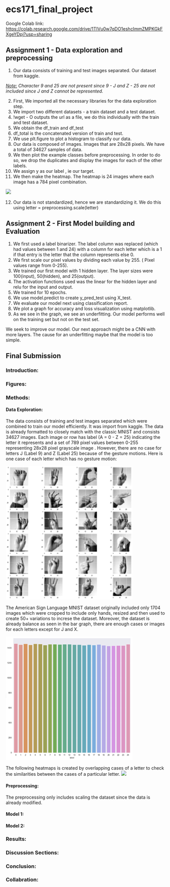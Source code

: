 # ecs171_final_project

Google Colab link: https://colab.research.google.com/drive/1TIVu0w7qDO1eshcImmZMPKGkFXgeYDpj?usp=sharing

## Assignment 1 - Data exploration and preprocessing

1. Our data consists of training and test images separated.
Our dataset from kaggle.

<t></t>*<u>Note:</u> Character 9 and 25 are not present since 9 - J and Z - 25 are not included since J and Z cannot be represented.*

2. First, We imported all the necessary libraries for the data exploration step.
3. We import two different datasets - a train dataset and a test dataset.
4. !wget - O outputs the url as a file, we do this individually with the train and test dataset.
5. We obtain the df_train and df_test
6. df_total is the concatenated version of train and test.
7. We use plt.figure to plot a histogram to classify our data.
8. Our data is composed of images. Images that are 28x28 pixels. We have a total of 34627 samples of data. 
9. We then plot the example classes before preprocessing. In order to do so, we drop the duplicates and display the images for each of the other labels.
10. We assign y as our label , ie our target.
11. We then make the heatmap. The heatmap is 24 images where each image has a 784 pixel combination. 
<img src="https://user-images.githubusercontent.com/70460449/202991165-d83a4b87-a9c0-4cb0-8a31-b5c646130d23.png" width="400"/>

12. Our data is not standardized, hence we are standardizing it. We do this using letter = preprocessing.scale(letter)


## Assignment 2 - First Model building and Evaluation

1. We first used a label binarizer. The label column was replaced (which had values between 1 and 24) with a column for each letter which is a 1 if that entry is the letter that the column represents else 0.
2. We first scale our pixel values by dividing each value by 255. ( Pixel values range from 0-255).
3. We trained our first model with 1 hidden layer. The layer sizes were 100(input), 50(hidden), and 25(output).
4. The activation functions used was the linear for the hidden layer and relu for the input and output.
5. We trained for 10 epochs.
6. We use model.predict to create y_pred_test using X_test.
7. We evaluate our model next using classification report.
8. We plot a graph for accuracy and loss visualization using matplotlib.
9. As we see in the graph, we see an underfitting. Our model performs well on the training set but not on the test set.

We seek to improve our model. Our next approach might be a CNN with more layers. The cause for an underfitting maybe that the model is too simple.

## Final Submission

### Introduction:

### Figures:

### Methods:
 #### Data Exploration:
 The data consists of training and test images separated which were combined to train our model efficiently. It was import from kaggle. The data is already formatted to closely match with the classic MNIST and consists 34627 images. Each image or row has label (A = 0 - Z = 25) indicating the letter it represents and a set of 789 pixel values between 0-255 representing 28x28 pixel grayscale image . However, there are no case for letters J (Label 9) and Z (Label 25) because of the gesture motions. Here is one case of each letter which has no gesture motion: 
 
 <img src="https://github.com/hirenpateldotdev/ecs171_final_project/blob/main/letters.png?raw=true" width="400"/>
 
 The American Sign Language MNIST dataset originally included only 1704 images which were cropped to include only hands, resized and then used to create 50+ variations to increse the dataset. Moreover, the dataset is already balance as seen in the bar graph, there are enough cases or images for each letters except for J and X.

<img src="https://github.com/hirenpateldotdev/ecs171_final_project/blob/main/Balance%20Dataset.png?raw=true" width="400"/>

The following heatmaps is created by overlapping cases of a letter to check the similarities between the cases of a particular letter.
<img src="https://user-images.githubusercontent.com/70460449/202991165-d83a4b87-a9c0-4cb0-8a31-b5c646130d23.png" width="400"/>

#### Preprocessing:
The preprocessing only includes scaling the dataset since the data is already modified.


#### Model 1:

#### Model 2:
 
### Results:

### Discussion Sections:

### Conclusion:

### Collabration:


